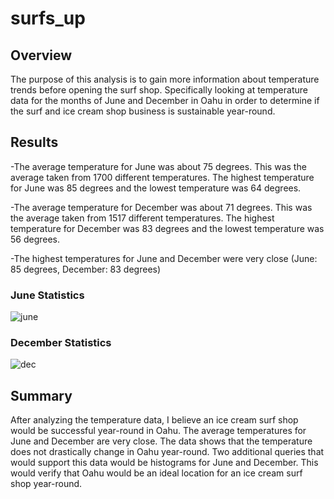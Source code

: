 # surfs_up
## Overview 
The purpose of this analysis is to gain more information about temperature trends before opening the surf shop. Specifically looking at temperature data for the months of June and December in Oahu in order to determine if the surf and ice cream shop business is sustainable year-round.
## Results
-The average temperature for June was about 75 degrees. This was the average taken from 1700 different temperatures. The highest temperature for June was 85 degrees and the lowest temperature was 64 degrees.

-The average temperature for December was about 71 degrees. This was the average taken from 1517 different temperatures. The highest temperature for December was 83 degrees and the lowest temperature was 56 degrees.

-The highest temperatures for June and December were very close (June: 85 degrees, December: 83 degrees)

### June Statistics

![june](https://user-images.githubusercontent.com/107209737/182484760-2ba82e5d-79e3-41e0-86c4-8ca76dbd35dc.png)


### December Statistics

![dec](https://user-images.githubusercontent.com/107209737/182484774-62adb445-85dd-4b9c-82da-10b8d28bda8c.png)

## Summary
After analyzing the temperature data, I believe an ice cream surf shop would be successful year-round in Oahu. The average temperatures for June and December are very close. The data shows that the temperature does not drastically change in Oahu year-round. Two additional queries that would support this data would be histograms for June and December. This would verify that Oahu would be an ideal location for an ice cream surf shop year-round.
